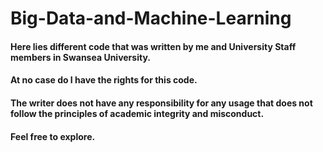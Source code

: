 # Big-Data-and-Machine-Learning

#### Here lies different code that was written by me and University Staff members in Swansea University. 

#### At no case do I have the rights for this code.
 
#### The writer does not have any responsibility for any usage that does not follow the principles of academic integrity and misconduct.

#### Feel free to explore.
